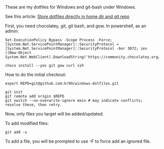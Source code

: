 These are my dotfiles for Windows and git-bash under Windows.

See this article: [Store dotfiles directly in home dir and git repo](https://dev.to/bowmanjd/store-home-directory-config-files-dotfiles-in-git-using-bash-zsh-or-powershell-a-simple-approach-without-a-bare-repo-2if7)

First, you need chocolatey, git, git bash, and gow.  In powershell, as an admin:
```
Set-ExecutionPolicy Bypass -Scope Process -Force; [System.Net.ServicePointManager]::SecurityProtocol = [System.Net.ServicePointManager]::SecurityProtocol -bor 3072; iex ((New-Object System.Net.WebClient).DownloadString('https://community.chocolatey.org/install.ps1'))

choco install --yes git gow curl ssh
```

How to do the initial checkout:
```
export REPO=git@github.com:kr99/windows-dotfiles.git

git init
git remote add origin $REPO
git switch --no-overwrite-ignore main # may indicate conflicts; resolve these, then retry.
```

Now, only files you target will be added/updated.

To add modified files:
```
git add -u
```
To add a file, you will be prompted to use -F to force add an ignored file.
